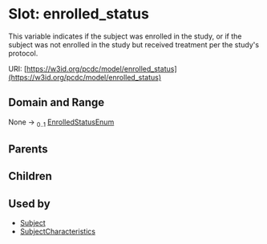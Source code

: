 
# Slot: enrolled_status


This variable indicates if the subject was enrolled in the study, or if the subject was not enrolled in the study but received treatment per the study's protocol.

URI: [https://w3id.org/pcdc/model/enrolled_status](https://w3id.org/pcdc/model/enrolled_status)


## Domain and Range

None &#8594;  <sub>0..1</sub> [EnrolledStatusEnum](EnrolledStatusEnum.md)

## Parents


## Children


## Used by

 * [Subject](Subject.md)
 * [SubjectCharacteristics](SubjectCharacteristics.md)
